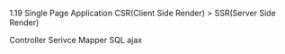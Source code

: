 1.19
Single Page Application
CSR(Client Side Render) > SSR(Server Side Render)

Controller Serivce Mapper SQL ajax